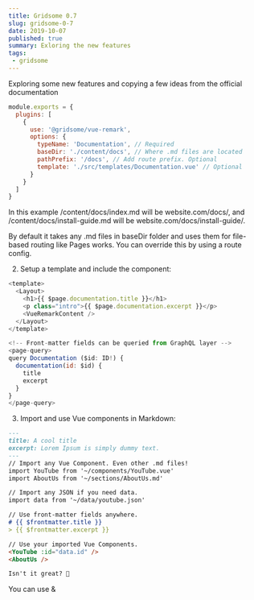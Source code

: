 ```yaml
---
title: Gridsome 0.7
slug: gridsome-0-7
date: 2019-10-07
published: true
summary: Exloring the new features
tags:
 - gridsome
---
```


Exploring some new features and copying a few ideas from the official documentation

```javascript
module.exports = {
  plugins: [
    {
      use: '@gridsome/vue-remark',
      options: {
        typeName: 'Documentation', // Required
        baseDir: './content/docs', // Where .md files are located
        pathPrefix: '/docs', // Add route prefix. Optional
        template: './src/templates/Documentation.vue' // Optional
      }
    }
  ]
}
```

In this example /content/docs/index.md will be website.com/docs/, and /content/docs/install-guide.md will be website.com/docs/install-guide/.

By default it takes any .md files in baseDir folder and uses them for file-based routing like Pages works. You can override this by using a route config.

2) Setup a template and include the <VueRemarkContent /> component:

```javascript
<template>
  <Layout>
    <h1>{{ $page.documentation.title }}</h1>
    <p class="intro">{{ $page.documentation.excerpt }}</p>
    <VueRemarkContent />
  </Layout>
</template>

<!-- Front-matter fields can be queried from GraphQL layer -->
<page-query>
query Documentation ($id: ID!) {
  documentation(id: $id) {
    title
    excerpt
  }
}
</page-query>
```

3) Import and use Vue components in Markdown:

```markdown
---
title: A cool title
excerpt: Lorem Ipsum is simply dummy text.
---
// Import any Vue Component. Even other .md files!
import YouTube from '~/components/YouTube.vue'
import AboutUs from '~/sections/AboutUs.md'

// Import any JSON if you need data.
import data from '~/data/youtube.json'

// Use front-matter fields anywhere.
# {{ $frontmatter.title }}
> {{ $frontmatter.excerpt }}

// Use your imported Vue Components.
<YouTube :id="data.id" />
<AboutUs />

Isn't it great? 🥳
```

You can use <page-query> & <style> blocks inside the Markdown files too!